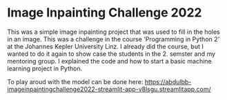 # Image Inpainting Challenge 2022
This was a simple image inpainting project that was used to fill in the holes in an image. This was a challenge in the 
course 'Programming in Python 2' at the Johannes Kepler University Linz. I already did the course, but I wanted to do 
it again to show case the students in the $2$. semster and my mentoring group. I explained the code and how to start a 
basic machine learning project in Python.

To play aroud with the model can be done here: https://abdulbb-imageinpaintingchallenge2022-streamlit-app-v8lsgu.streamlitapp.com/
